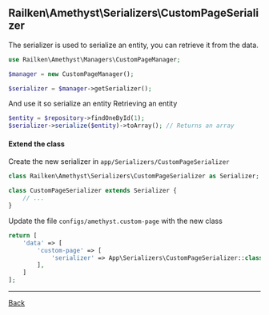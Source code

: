 ## Railken\Amethyst\Serializers\CustomPageSerializer

The serializer is used to serialize an entity, you can retrieve it from the data.

```php
use Railken\Amethyst\Managers\CustomPageManager;

$manager = new CustomPageManager();

$serializer = $manager->getSerializer();

```

And use it so serialize an entity
Retrieving an entity

```php
$entity = $repository->findOneById(1);
$serializer->serialize($entity)->toArray(); // Returns an array

```
#### Extend the class

Create the new serializer in `app/Serializers/CustomPageSerializer`
```php
class Railken\Amethyst\Serializers\CustomPageSerializer as Serializer;

class CustomPageSerializer extends Serializer {
	// ...
}
```
Update the file `configs/amethyst.custom-page` with the new class
```php
return [
    'data' => [
        'custom-page' => [
            'serializer' => App\Serializers\CustomPageSerializer::class,
        ],
    ]
];
```

---
[Back](index.md)